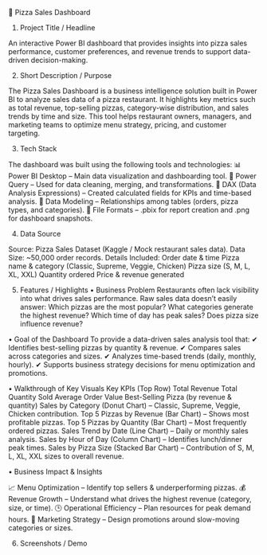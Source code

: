 
🍕 Pizza Sales Dashboard
1. Project Title / Headline

An interactive Power BI dashboard that provides insights into pizza sales performance, customer preferences, and revenue trends to support data-driven decision-making.

2. Short Description / Purpose

The Pizza Sales Dashboard is a business intelligence solution built in Power BI to analyze sales data of a pizza restaurant. It highlights key metrics such as total revenue, top-selling pizzas, category-wise distribution, and sales trends by time and size. This tool helps restaurant owners, managers, and marketing teams to optimize menu strategy, pricing, and customer targeting.

3. Tech Stack

The dashboard was built using the following tools and technologies:
📊 Power BI Desktop – Main data visualization and dashboarding tool.
📂 Power Query – Used for data cleaning, merging, and transformations.
🧠 DAX (Data Analysis Expressions) – Created calculated fields for KPIs and time-based analysis.
📝 Data Modeling – Relationships among tables (orders, pizza types, and categories).
📁 File Formats – .pbix for report creation and .png for dashboard snapshots.

4. Data Source

Source: Pizza Sales Dataset (Kaggle / Mock restaurant sales data).
Data Size: ~50,000 order records.
Details Included:
Order date & time
Pizza name & category (Classic, Supreme, Veggie, Chicken)
Pizza size (S, M, L, XL, XXL)
Quantity ordered
Price & revenue generated

5. Features / Highlights
• Business Problem
Restaurants often lack visibility into what drives sales performance. Raw sales data doesn’t easily answer:
Which pizzas are the most popular?
What categories generate the highest revenue?
Which time of day has peak sales?
Does pizza size influence revenue?

• Goal of the Dashboard
To provide a data-driven sales analysis tool that:
✔ Identifies best-selling pizzas by quantity & revenue.
✔ Compares sales across categories and sizes.
✔ Analyzes time-based trends (daily, monthly, hourly).
✔ Supports business strategy decisions for menu optimization and promotions.

• Walkthrough of Key Visuals
Key KPIs (Top Row)
Total Revenue
Total Quantity Sold
Average Order Value
Best-Selling Pizza (by revenue & quantity)
Sales by Category (Donut Chart) – Classic, Supreme, Veggie, Chicken contribution.
Top 5 Pizzas by Revenue (Bar Chart) – Shows most profitable pizzas.
Top 5 Pizzas by Quantity (Bar Chart) – Most frequently ordered pizzas.
Sales Trend by Date (Line Chart) – Daily or monthly sales analysis.
Sales by Hour of Day (Column Chart) – Identifies lunch/dinner peak times.
Sales by Pizza Size (Stacked Bar Chart) – Contribution of S, M, L, XL, XXL sizes to overall revenue.

• Business Impact & Insights

📈 Menu Optimization – Identify top sellers & underperforming pizzas.
💰 Revenue Growth – Understand what drives the highest revenue (category, size, or time).
🕒 Operational Efficiency – Plan resources for peak demand hours.
🎯 Marketing Strategy – Design promotions around slow-moving categories or sizes.

6. Screenshots / Demo
   




